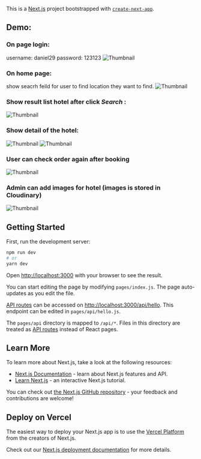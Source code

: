 This is a [Next.js](https://nextjs.org/) project bootstrapped with [`create-next-app`](https://github.com/vercel/next.js/tree/canary/packages/create-next-app).

## Demo:
### On page login:
  username: daniel29
  password: 123123
  ![Thumbnail](https://i.imgur.com/A0YR9IJ.jpg)
    
### On home page:
  show seacrh feild for user to find location they want to find.
  ![Thumbnail](https://i.imgur.com/8mrzEn2.jpg)   
### Show result list hotel after click <strong><em>Search</em></strong> :
 ![Thumbnail](https://i.imgur.com/1qaMJpI.jpg)
### Show detail of the hotel:
  ![Thumbnail](https://i.imgur.com/Mm3W0LJ.jpg)
  ![Thumbnail](https://i.imgur.com/M0UTbMw.jpg)
### User can check order again after booking
  ![Thumbnail](https://i.imgur.com/Lpjt1Av.jpg)
### Admin can add images for hotel (images is stored in Cloudinary)
  ![Thumbnail](https://i.imgur.com/sInrKYm.jpg)

    
    
    
    
    
## Getting Started
     
     
First, run the development server:

```bash
npm run dev
# or
yarn dev
```

Open [http://localhost:3000](http://localhost:3000) with your browser to see the result.

You can start editing the page by modifying `pages/index.js`. The page auto-updates as you edit the file.

[API routes](https://nextjs.org/docs/api-routes/introduction) can be accessed on [http://localhost:3000/api/hello](http://localhost:3000/api/hello). This endpoint can be edited in `pages/api/hello.js`.

The `pages/api` directory is mapped to `/api/*`. Files in this directory are treated as [API routes](https://nextjs.org/docs/api-routes/introduction) instead of React pages.

## Learn More

To learn more about Next.js, take a look at the following resources:

- [Next.js Documentation](https://nextjs.org/docs) - learn about Next.js features and API.
- [Learn Next.js](https://nextjs.org/learn) - an interactive Next.js tutorial.

You can check out [the Next.js GitHub repository](https://github.com/vercel/next.js/) - your feedback and contributions are welcome!

## Deploy on Vercel

The easiest way to deploy your Next.js app is to use the [Vercel Platform](https://vercel.com/import?utm_medium=default-template&filter=next.js&utm_source=create-next-app&utm_campaign=create-next-app-readme) from the creators of Next.js.

Check out our [Next.js deployment documentation](https://nextjs.org/docs/deployment) for more details.
